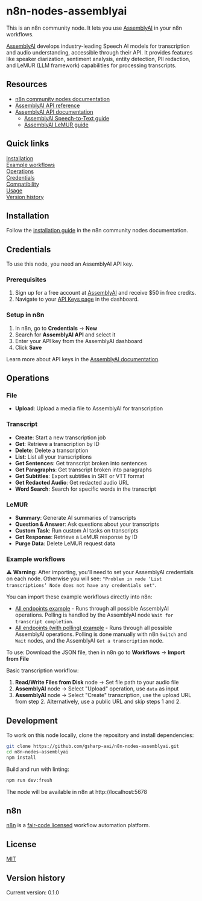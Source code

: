 # n8n-nodes-assemblyai
This is an n8n community node. It lets you use [AssemblyAI](https://www.assemblyai.com/) in your n8n workflows.

[AssemblyAI](https://www.assemblyai.com/) develops industry-leading Speech AI models for transcription and audio understanding, accessible through their API. It provides features like speaker diarization, sentiment analysis, entity detection, PII redaction, and LeMUR (LLM framework) capabilities for processing transcripts.

## Resources
- [n8n community nodes documentation](https://docs.n8n.io/integrations/community-nodes/)
- [AssemblyAI API reference](https://www.assemblyai.com/docs/api-reference)
- [AssemblyAI API documentation](https://www.assemblyai.com/docs)
  - [AssemblyAI Speech-to-Text guide](https://www.assemblyai.com/docs/getting-started/transcribe-an-audio-file)
  - [AssemblyAI LeMUR guide](https://www.assemblyai.com/docs/lemur)

## Quick links
[Installation](#installation)  
[Example workflows](#example-workflows)  
[Operations](#operations)  
[Credentials](#credentials)  
[Compatibility](#compatibility)  
[Usage](#usage)  
[Version history](#version-history)

## Installation

Follow the [installation guide](https://docs.n8n.io/integrations/community-nodes/installation/) in the n8n community nodes documentation.

## Credentials

To use this node, you need an AssemblyAI API key.

### Prerequisites

1. Sign up for a free account at [AssemblyAI](https://www.assemblyai.com/) and receive $50 in free credits.
2. Navigate to your [API Keys page](https://www.assemblyai.com/dashboard/api-keys) in the dashboard.

### Setup in n8n

1. In n8n, go to **Credentials** → **New**
2. Search for **AssemblyAI API** and select it
3. Enter your API key from the AssemblyAI dashboard
4. Click **Save**

Learn more about API keys in the [AssemblyAI documentation](https://www.assemblyai.com/docs/deployment/account-management#api-keys).

## Operations

### File

- **Upload**: Upload a media file to AssemblyAI for transcription

### Transcript

- **Create**: Start a new transcription job
- **Get**: Retrieve a transcription by ID
- **Delete**: Delete a transcription
- **List**: List all your transcriptions
- **Get Sentences**: Get transcript broken into sentences
- **Get Paragraphs**: Get transcript broken into paragraphs
- **Get Subtitles**: Export subtitles in SRT or VTT format
- **Get Redacted Audio**: Get redacted audio URL
- **Word Search**: Search for specific words in the transcript

### LeMUR

- **Summary**: Generate AI summaries of transcripts
- **Question & Answer**: Ask questions about your transcripts
- **Custom Task**: Run custom AI tasks on transcripts
- **Get Response**: Retrieve a LeMUR response by ID
- **Purge Data**: Delete LeMUR request data

### Example workflows

⚠️ **Warning:** After importing, you'll need to set your AssemblyAI credentials on each node. Otherwise you will see: `"Problem in node ‘List transcriptions‘ Node does not have any credentials set"`.

You can import these example workflows directly into n8n:

- [All endpoints example](./examples/all-endpoints.json) - Runs through all possible AssemblyAI operations. Polling is handled by the AssemblyAI node `Wait for transcript completion`.
- [All endpoints (with polling) example](./examples/all-endpoints-with-polling.json) - Runs through all possible AssemblyAI operations. Polling is done manually with n8n `Switch` and `Wait` nodes, and the AssemblyAI `Get a transcription` node.

To use: Download the JSON file, then in n8n go to **Workflows** → **Import from File**

Basic transcription workflow:

1. **Read/Write Files from Disk** node → Set file path to your audio file
2. **AssemblyAI** node → Select "Upload" operation, use `data` as input
3. **AssemblyAI** node → Select "Create" transcription, use the upload URL from step 2. Alternatively, use a public URL and skip steps 1 and 2.

## Development

To work on this node locally, clone the repository and install dependencies:

```bash
git clone https://github.com/gsharp-aai/n8n-nodes-assemblyai.git
cd n8n-nodes-assemblyai
npm install
```

Build and run with linting:

```bash
npm run dev:fresh
```

The node will be available in n8n at http://localhost:5678

## n8n
[n8n](https://n8n.io/) is a [fair-code licensed](https://docs.n8n.io/reference/license/) workflow automation platform.

## License

[MIT](LICENSE.md)

## Version history

Current version: 0.1.0
